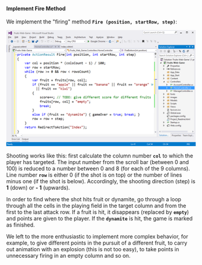 #### Implement Fire Method

We implement the "firing" method **`Fire (position, startRow, step)`**:

![](/assets/chapter-7-images/15.Fruits-13.png)

Shooting works like this: first calculate the column number **`col`** to which the player has targeted. The input number from the scroll bar (between 0 and 100) is reduced to a number between 0 and 8 (for each of the 9 columns). Line number **`row`** is either 0 (if the shot is on top) or the number of lines minus one (if the shot is below). Accordingly, the shooting direction (step) is **1** (down) or **- 1** (upwards).

In order to find where the shot hits fruit or dynamite, go through a loop through all the cells in the playing field in the target column and from the first to the last attack row. If a fruit is hit, it disappears (replaced by **`empty`**) and points are given to the player. If the **`dynamite`** is hit, the game is marked as finished.

We left to the more enthusiastic to implement more complex behavior, for example, to give different points in the pursuit of a different fruit, to carry out animation with an explosion (this is not too easy), to take points in unnecessary firing in an empty column and so on.
